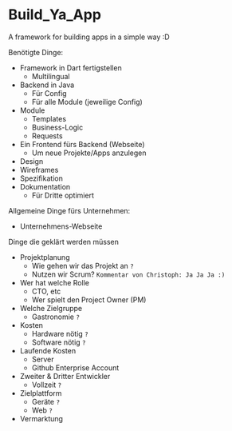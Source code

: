 Build_Ya_App
============

A framework for building apps in a simple way :D

Benötigte Dinge:
* Framework in Dart fertigstellen
  * Multilingual 
* Backend in Java
  * Für Config
  * Für alle Module (jeweilige Config)
* Module
  * Templates
  * Business-Logic
  * Requests
* Ein Frontend fürs Backend (Webseite)
  * Um neue Projekte/Apps anzulegen
* Design
* Wireframes
* Spezifikation
* Dokumentation
  * Für Dritte optimiert 

Allgemeine Dinge fürs Unternehmen:
* Unternehmens-Webseite

Dinge die geklärt werden müssen
* Projektplanung
  * Wie gehen wir das Projekt an `?`
  * Nutzen wir Scrum? `Kommentar von Christoph: Ja Ja Ja :)`
* Wer hat welche Rolle
  * CTO, etc
  * Wer spielt den Project Owner (PM)
* Welche Zielgruppe
  * Gastronomie `?`
* Kosten 
  * Hardware nötig `?`
  * Software nötig `?`
* Laufende Kosten
  * Server
  * Github Enterprise Account
* Zweiter & Dritter Entwickler
  * Vollzeit `?`
* Zielplattform
  * Geräte `?`
  * Web `?`
* Vermarktung 
  

